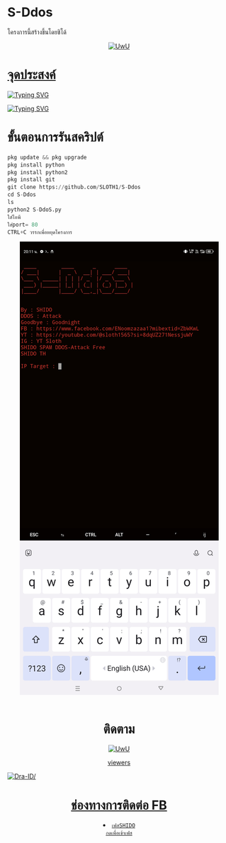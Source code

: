 # S-Ddos
โครงการนี้สร้างขึ้นโดยชิโด้
<p align="center">
  <a href="https://github.com/Dra-ID"><img src="http://readme-typing-svg.herokuapp.com?color=FFFFFF&center=true&vCenter=true&multiline=false&lines=Kasih+Star+Lah+Njinh+Banget" alt="UwU">
  
# จุดประสงค์

<p align="center">

<a href="https://git.io/typing-svg"><img src="https://readme-typing-svg.demolab.com?font=Fira+Code&pause=1000&random=true&width=435&lines=%E0%B9%82%E0%B8%84%E0%B8%A3%E0%B8%87%E0%B8%81%E0%B8%B2%E0%B8%A3%E0%B8%99%E0%B8%B5%E0%B9%89%E0%B8%AA%E0%B8%A3%E0%B9%89%E0%B8%B2%E0%B8%87%E0%B8%82%E0%B8%B6%E0%B9%89%E0%B8%99%E0%B9%80%E0%B8%9E%E0%B8%B7%E0%B9%88%E0%B8%AD%E0%B8%A8%E0%B8%B6%E0%B8%81%E0%B8%A9%E0%B8%B2%E0%B9%80%E0%B8%97%E0%B9%88%E0%B8%B2%E0%B8%99%E0%B8%B1%E0%B9%89%E0%B8%99%F0%9F%91%BE%F0%9F%9B%9C" alt="Typing SVG" /></a>

  <a href="https://git.io/typing-svg"><img src="https://readme-typing-svg.demolab.com?font=Fira+Code&pause=1000&color=45E1F7&background=FF2E3B00&random=true&width=435&lines=%E0%B8%AB%E0%B8%B2%E0%B8%81%E0%B9%83%E0%B8%8A%E0%B9%89%E0%B9%83%E0%B8%99%E0%B8%97%E0%B8%B2%E0%B8%87%E0%B8%9C%E0%B8%B4%E0%B8%94%E0%B8%9C%E0%B8%B9%E0%B9%89%E0%B8%9E%E0%B8%B1%E0%B8%92%E0%B8%99%E0%B8%B2%E0%B8%88%E0%B8%B0%E0%B9%84%E0%B8%A1%E0%B9%88%E0%B8%A3%E0%B8%B1%E0%B8%9A%E0%B8%9C%E0%B8%B4%E0%B8%94%E0%B8%8A%E0%B8%AD%E0%B8%9A%E0%B9%83%E0%B8%94%E0%B9%86" alt="Typing SVG" /></a>

# ขั้นตอนการรันสคริปต์
```python
pkg update && pkg upgrade
pkg install python
pkg install python2
pkg install git
git clone https://github.com/SLOTH1/S-Ddos
cd S-Ddos
ls
python2 S-DdoS.py
ใส่ไอพี
ใส่port= 80
CTRL+C วรรกเพื่อหยุดโครงการ
```
<div align="center">
  <img src="Screenshot_20240126-201143.jpg">
  <br>
  <br>

# ติดตาม 
<p align="center">

  <a href="https://github.com/SLOTH1"><img src="http://readme-typing-svg.herokuapp.com?color=BF00FF&center=true&vCenter=true&multiline=false&lines=ติดตาม+ผู้สร้าง+SHIDO" alt="UwU">
<p 

# viewers 
<p align=left> <img src=https://komarev.com/ghpvc/?username=SpamCalles alt=Dra-ID/> </p>

# ช่องทางการติดต่อ FB 

<li><code>เฟสSHIDO
<a href="https://www.facebook.com/ENoomzazaa1?mibextid=ZbWKwL">กดเพื่อเข้าเฟส</a></code></li> 
